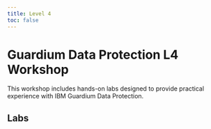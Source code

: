 ```yaml
---
title: Level 4
toc: false
---
```


# Guardium Data Protection L4 Workshop

This workshop includes hands-on labs designed to provide practical experience with IBM Guardium Data Protection.

## Labs

<TileGrid>
  <NavTile to='/guardium/level-4/200' recursive />
  <NavTile to='/guardium/level-4/201' recursive />
</TileGrid>
